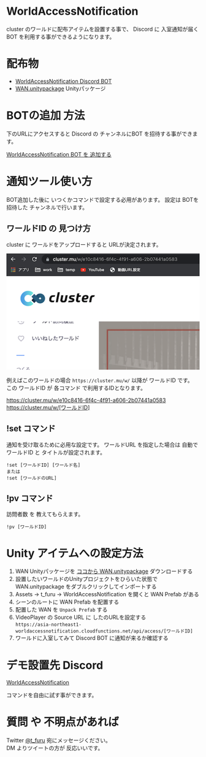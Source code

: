 # WorldAccessNotification

cluster のワールドに配布アイテムを設置する事で、 Discord に 入室通知が届くBOT を利用する事ができるようになります。

# 配布物
- [WorldAccessNotification Discord BOT](https://discord.com/api/oauth2/authorize?client_id=863341003880923156&permissions=67584&scope=bot)
- [WAN.unitypackage](unity/WAN.unitypackage) Unityパッケージ

# BOTの追加 方法
下のURLにアクセスすると Discord の チャンネルにBOT を招待する事ができます。

[WorldAccessNotification BOT を 追加する](https://discord.com/api/oauth2/authorize?client_id=863341003880923156&permissions=67584&scope=bot)

# 通知ツール使い方

BOT追加した後に いつくかコマンドで設定する必用があります。 設定は BOTを招待した チャンネルで行います。

## ワールドID の 見つけ方
cluster に ワールドをアップロードすると URLが決定されます。 

![図1](doc/img1.png)

例えばこのワールドの場合 `https://cluster.mu/w/` 以降が ワールドID です。  
この ワールドID が 各コマンド で利用するIDとなります。 

https://cluster.mu/w/e10c8416-6f4c-4f91-a606-2b07441a0583  
https://cluster.mu/w/[ワールドID]

## !set コマンド
通知を受け取るために必用な設定です。 ワールドURL を指定した場合は 自動で ワールドID と タイトルが設定されます。

```
!set [ワールドID] [ワールド名]
または
!set [ワールドのURL] 
```

## !pv コマンド
訪問者数 を 教えてもらえます。 

```
!pv [ワールドID]
```

# Unity アイテムへの設定方法

1. WAN Unityパッケージを [ココから WAN.unitypackage](unity/WAN.unitypackage) ダウンロードする
2. 設置したいワールドのUnityプロジェクトをひらいた状態で WAN.unitypackage をダブルクリックしてインポートする
3. Assets -> t_furu -> WorldAccessNotification を開くと WAN Prefab がある
4. シーンのルートに WAN Prefab を配置する
5. 配置した WAN を `Unpack Prefab` する
6. VideoPlayer の Source URL に したのURLを設定する  
   `https://asia-northeast1-worldaccessnotification.cloudfunctions.net/api/access/[ワールドID]`
7. ワールドに入室してみて Discord BOT に通知が来るか確認する

# デモ設置先 Discord

[WorldAccessNotification](https://discord.gg/RqPfKymS)  

コマンドを自由に試す事ができます。

# 質問 や 不明点があれば

Twitter [@t_furu](https://twitter.com/t_furu) 宛にメッセージください。  
DM よりツイートの方が 反応いいです。
